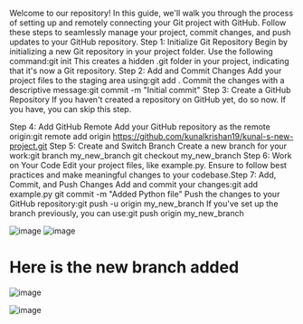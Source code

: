 Welcome to our repository! In this guide, we'll walk you through the process of setting up and remotely connecting your Git project with GitHub. Follow these steps to seamlessly manage your project, commit changes, and push updates to your GitHub repository.
Step 1: Initialize Git Repository
Begin by initializing a new Git repository in your project folder. Use the following command:git init
This creates a hidden .git folder in your project, indicating that it's now a Git repository.
Step 2: Add and Commit Changes
Add your project files to the staging area using:git add .
Commit the changes with a descriptive message:git commit -m "Initial commit"
Step 3: Create a GitHub Repository
If you haven't created a repository on GitHub yet, do so now. If you have, you can skip this step.

Step 4: Add GitHub Remote
Add your GitHub repository as the remote origin:git remote add origin https://github.com/kunalkrishan19/kunal-s-new-project.git
Step 5: Create and Switch Branch
Create a new branch for your work:git branch my_new_branch
git checkout my_new_branch
Step 6: Work on Your Code
Edit your project files, like example.py. Ensure to follow best practices and make meaningful changes to your codebase.Step 7: Add, Commit, and Push Changes
Add and commit your changes:git add example.py
git commit -m "Added Python file"
Push the changes to your GitHub repository:git push -u origin my_new_branch
If you've set up the branch previously, you can use:git push origin my_new_branch








![image](https://github.com/kunalkrishan19/kunal-s-new-project/assets/145516112/f69b91f6-3154-47b0-baa0-cecb8df67e52)
![image](https://github.com/kunalkrishan19/kunal-s-new-project/assets/145516112/4da74dd6-5a50-4d39-9fca-ae2155a87e01)


# Here is the new branch added 
![image](https://github.com/kunalkrishan19/kunal-s-new-project/assets/145516112/06bb1fd2-a8bf-4e98-8f3e-2a6b33ef4b4d)

![image](https://github.com/kunalkrishan19/kunal-s-new-project/assets/145516112/93bb13b6-975a-4773-8a7d-a4cf9126b311)






